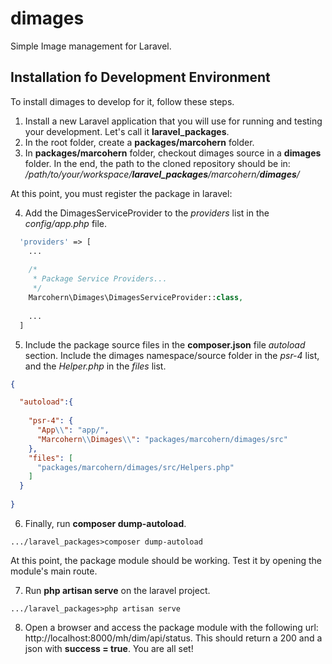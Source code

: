 # dimages
Simple Image management for Laravel.

## Installation fo Development Environment

To install dimages to develop for it, follow these steps.

1. Install a new Laravel application that you will use for running and testing your development. Let's call it **laravel_packages**.
2. In the root folder, create a **packages/marcohern** folder.
3. In **packages/marcohern** folder, checkout dimages source in a **dimages** folder. In the end, the path to the cloned repository should be in: */path/to/your/workspace/**laravel_packages**/marcohern/**dimages**/*

At this point, you must register the package in laravel: 

4. Add the DimagesServiceProvider to the *providers* list in the *config/app.php* file.

```php
  'providers' => [
    ...
    
    /*
     * Package Service Providers...
     */
    Marcohern\Dimages\DimagesServiceProvider::class,
    
    ...
  ]    
```

5. Include the package source files in the **composer.json** file *autoload* section. Include the dimages namespace/source folder in the *psr-4* list, and the *Helper.php* in the *files* list.

```json
{

  "autoload":{
  
    "psr-4": {
      "App\\": "app/",
      "Marcohern\\Dimages\\": "packages/marcohern/dimages/src"
    },
    "files": [
      "packages/marcohern/dimages/src/Helpers.php"
    ]
  }
  
}
```

6. Finally, run **composer dump-autoload**.

```dos
.../laravel_packages>composer dump-autoload
```

At this point, the package module should be working. Test it by opening the module's main route.

7. Run **php artisan serve** on the laravel project.

```dos
.../laravel_packages>php artisan serve
```

8. Open a browser and access the package module with the following url: http://localhost:8000/mh/dim/api/status. This should return a 200 and a json with **success = true**. You are all set!